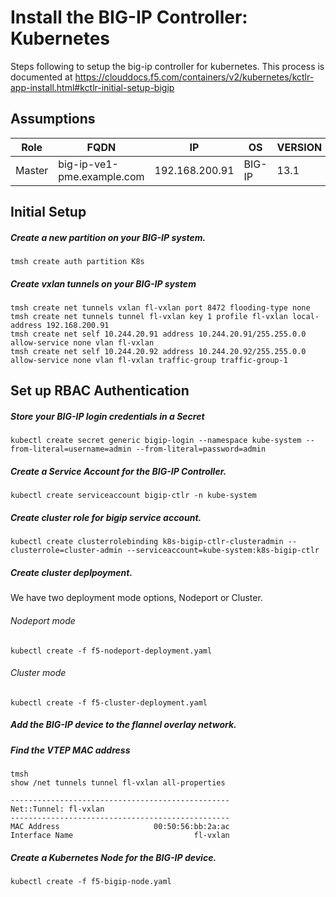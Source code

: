 # Install the BIG-IP Controller: Kubernetes 
Steps following to setup the big-ip controller for kubernetes. This process is documented at https://clouddocs.f5.com/containers/v2/kubernetes/kctlr-app-install.html#kctlr-initial-setup-bigip

## Assumptions
|Role|FQDN|IP|OS|VERSION|
|----|----|----|----|----|
|Master|big-ip-ve1-pme.example.com|192.168.200.91|BIG-IP|13.1|

## Initial Setup

##### Create a new partition on your BIG-IP system.
```
tmsh create auth partition K8s
```
##### Create vxlan tunnels on your BIG-IP system
```
tmsh create net tunnels vxlan fl-vxlan port 8472 flooding-type none
tmsh create net tunnels tunnel fl-vxlan key 1 profile fl-vxlan local-address 192.168.200.91
tmsh create net self 10.244.20.91 address 10.244.20.91/255.255.0.0 allow-service none vlan fl-vxlan
tmsh create net self 10.244.20.92 address 10.244.20.92/255.255.0.0 allow-service none vlan fl-vxlan traffic-group traffic-group-1
```

## Set up RBAC Authentication

##### Store your BIG-IP login credentials in a Secret
```
kubectl create secret generic bigip-login --namespace kube-system --from-literal=username=admin --from-literal=password=admin
```
##### Create a Service Account for the BIG-IP Controller.
```
kubectl create serviceaccount bigip-ctlr -n kube-system
```
##### Create cluster role for bigip service account.
```
kubectl create clusterrolebinding k8s-bigip-ctlr-clusteradmin --clusterrole=cluster-admin --serviceaccount=kube-system:k8s-bigip-ctlr
```
##### Create cluster deplpoyment.

We have two deployment mode options, Nodeport or Cluster.

###### Nodeport mode

```
kubectl create -f f5-nodeport-deployment.yaml
```

###### Cluster mode

```
kubectl create -f f5-cluster-deployment.yaml
```
##### Add the BIG-IP device to the flannel overlay network.
##### Find the VTEP MAC address
```
tmsh
show /net tunnels tunnel fl-vxlan all-properties

-------------------------------------------------
Net::Tunnel: fl-vxlan
-------------------------------------------------
MAC Address                     00:50:56:bb:2a:ac
Interface Name                           fl-vxlan
```
##### Create a Kubernetes Node for the BIG-IP device.
```
kubectl create -f f5-bigip-node.yaml
```
